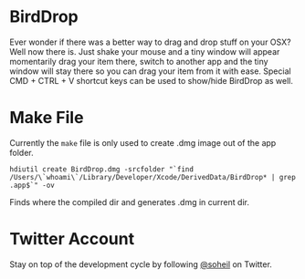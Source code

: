 BirdDrop
========

Ever wonder if there was a better way to drag and drop stuff on your OSX? Well now there is. Just shake your mouse and a tiny window will appear momentarily drag your item there, switch to another app and the tiny window will stay there so you can drag your item from it with ease. Special CMD + CTRL + V shortcut keys can be used to show/hide BirdDrop as well.

Make File
=========
Currently the `make` file is only used to create .dmg image out of the app folder.

```
hdiutil create BirdDrop.dmg -srcfolder "`find /Users/\`whoami\`/Library/Developer/Xcode/DerivedData/BirdDrop* | grep .app$`" -ov
```

Finds where the compiled dir and generates .dmg in current dir.


Twitter Account
===============
Stay on top of the development cycle by following <a href="https://twitter.com/soheil">@soheil</a> on Twitter.

